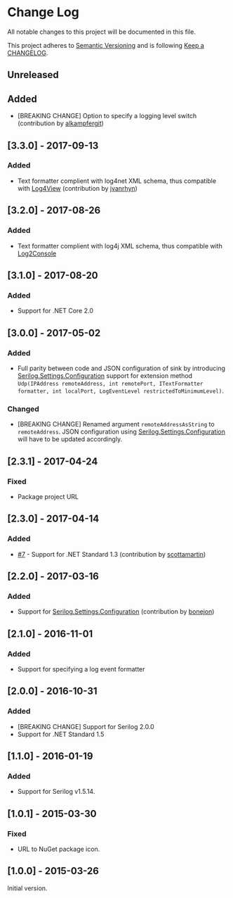 # Change Log

All notable changes to this project will be documented in this file.

This project adheres to [Semantic Versioning](http://semver.org/) and is following [Keep a CHANGELOG](http://keepachangelog.com/).

## Unreleased

## Added

- [BREAKING CHANGE] Option to specify a logging level switch (contribution by [alkampfergit](https://github.com/alkampfergit))

## [3.3.0] - 2017-09-13

### Added

- Text formatter complient with log4net XML schema, thus compatible with [Log4View](http://www.log4view.com) (contribution by [jvanrhyn](https://github.com/jvanrhyn))

## [3.2.0] - 2017-08-26

### Added

- Text formatter complient with log4j XML schema, thus compatible with [Log2Console](https://github.com/Statyk7/log2console) 

## [3.1.0] - 2017-08-20

### Added

- Support for .NET Core 2.0

## [3.0.0] - 2017-05-02

### Added

- Full parity between code and JSON configuration of sink by introducing [Serilog.Settings.Configuration](https://github.com/serilog/serilog-settings-configuration) support for extension method `Udp(IPAddress remoteAddress, int remotePort, ITextFormatter formatter, int localPort, LogEventLevel restrictedToMinimumLevel)`.

### Changed

- [BREAKING CHANGE] Renamed argument `remoteAddressAsString` to `remoteAddress`. JSON configuration using [Serilog.Settings.Configuration](https://github.com/serilog/serilog-settings-configuration) will have to be updated accordingly.

## [2.3.1] - 2017-04-24

### Fixed

- Package project URL

## [2.3.0] - 2017-04-14

### Added

- [#7](https://github.com/FantasticFiasco/serilog-sinks-udp/issues/7) - Support for .NET Standard 1.3 (contribution by [scottamartin](https://github.com/scottamartin))

## [2.2.0] - 2017-03-16

### Added

- Support for [Serilog.Settings.Configuration](https://github.com/serilog/serilog-settings-configuration) (contribution by [bonejon](https://github.com/bonejon))

## [2.1.0] - 2016-11-01

### Added

- Support for specifying a log event formatter

## [2.0.0] - 2016-10-31

### Added

- [BREAKING CHANGE] Support for Serilog 2.0.0
- Support for .NET Standard 1.5

## [1.1.0] - 2016-01-19

### Added

- Support for Serilog v1.5.14.

## [1.0.1] - 2015-03-30

### Fixed

- URL to NuGet package icon.

## [1.0.0] - 2015-03-26

Initial version.